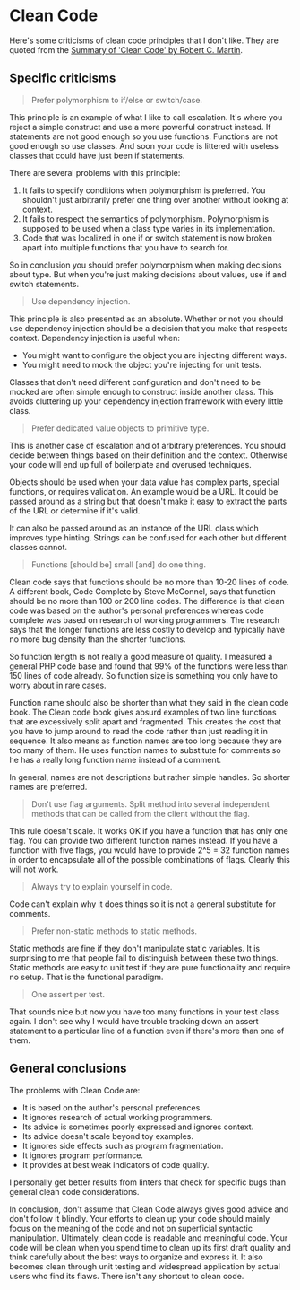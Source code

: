 # Clean Code

Here's some criticisms of clean code principles that I don't like. They are quoted from the
[Summary of 'Clean Code' by Robert C. Martin](https://gist.github.com/wojteklu/73c6914cc446146b8b533c0988cf8d29).

## Specific criticisms

> Prefer polymorphism to if/else or switch/case.

This principle is an example of what I like to call escalation. It's where you reject a simple
construct and use a more powerful construct instead. If statements are not good enough so you use
functions. Functions are not good enough so use classes. And soon your code is littered with useless
classes that could have just been if statements.

There are several problems with this principle:

1. It fails to specify conditions when polymorphism is preferred. You shouldn't just arbitrarily
   prefer one thing over another without looking at context.
2. It fails to respect the semantics of polymorphism. Polymorphism is supposed to be used when a
   class type varies in its implementation.
3. Code that was localized in one if or switch statement is now broken apart into multiple functions
   that you have to search for.

So in conclusion you should prefer polymorphism when making decisions about type. But when you're
just making decisions about values, use if and switch statements.

> Use dependency injection.

This principle is also presented as an absolute. Whether or not you should use dependency injection
should be a decision that you make that respects context. Dependency injection is useful when:

-   You might want to configure the object you are injecting different ways.
-   You might need to mock the object you're injecting for unit tests.

Classes that don't need different configuration and don't need to be mocked are often simple enough
to construct inside another class. This avoids cluttering up your dependency injection framework
with every little class.

> Prefer dedicated value objects to primitive type.

This is another case of escalation and of arbitrary preferences. You should decide between things
based on their definition and the context. Otherwise your code will end up full of boilerplate and
overused techniques.

Objects should be used when your data value has complex parts, special functions, or requires
validation. An example would be a URL. It could be passed around as a string but that doesn't make
it easy to extract the parts of the URL or determine if it's valid.

It can also be passed around as an instance of the URL class which improves type hinting. Strings
can be confused for each other but different classes cannot.

> Functions [should be] small [and] do one thing.

Clean code says that functions should be no more than 10-20 lines of code. A different book, Code
Complete by Steve McConnel, says that function should be no more than 100 or 200 line codes. The
difference is that clean code was based on the author's personal preferences whereas code complete
was based on research of working programmers. The research says that the longer functions are less
costly to develop and typically have no more bug density than the shorter functions.

So function length is not really a good measure of quality. I measured a general PHP code base and
found that 99% of the functions were less than 150 lines of code already. So function size is
something you only have to worry about in rare cases.

Function name should also be shorter than what they said in the clean code book. The Clean code book
gives absurd examples of two line functions that are excessively split apart and fragmented. This
creates the cost that you have to jump around to read the code rather than just reading it in
sequence. It also means as function names are too long because they are too many of them. He uses
function names to substitute for comments so he has a really long function name instead of a
comment.

In general, names are not descriptions but rather simple handles. So shorter names are preferred.

> Don't use flag arguments. Split method into several independent methods that can be called from
> the client without the flag.

This rule doesn't scale. It works OK if you have a function that has only one flag. You can provide
two different function names instead. If you have a function with five flags, you would have to
provide 2^5 = 32 function names in order to encapsulate all of the possible combinations of flags.
Clearly this will not work.

> Always try to explain yourself in code.

Code can't explain why it does things so it is not a general substitute for comments.

> Prefer non-static methods to static methods.

Static methods are fine if they don't manipulate static variables. It is surprising to me that
people fail to distinguish between these two things. Static methods are easy to unit test if they
are pure functionality and require no setup. That is the functional paradigm.

> One assert per test.

That sounds nice but now you have too many functions in your test class again. I don't see why I
would have trouble tracking down an assert statement to a particular line of a function even if
there's more than one of them.

## General conclusions

The problems with Clean Code are:

-   It is based on the author's personal preferences.
-   It ignores research of actual working programmers.
-   Its advice is sometimes poorly expressed and ignores context.
-   Its advice doesn't scale beyond toy examples.
-   It ignores side effects such as program fragmentation.
-   It ignores program performance.
-   It provides at best weak indicators of code quality.

I personally get better results from linters that check for specific bugs than general clean code
considerations.

In conclusion, don't assume that Clean Code always gives good advice and don't follow it blindly.
Your efforts to clean up your code should mainly focus on the meaning of the code and not on
superficial syntactic manipulation. Ultimately, clean code is readable and meaningful code. Your code
will be clean when you spend time to clean up its first draft quality and think carefully about the
best ways to organize and express it. It also becomes clean through unit testing and widespread
application by actual users who find its flaws. There isn't any shortcut to clean code.
